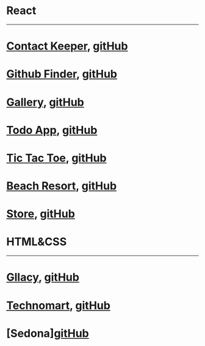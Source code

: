 # React
---
# [Contact Keeper](https://contactkeeper12.herokuapp.com/login), [gitHub](https://github.com/polinakhari/contact_keeper)
# [Github Finder](https://loving-yonath-443840.netlify.com/), [gitHub](https://github.com/polinakhari/github_finder)
# [Gallery](https://frosty-euclid-78cf05.netlify.app/), [gitHub](https://github.com/polinakhari/gallery)
# [Todo App](https://compassionate-agnesi-8c1f89.netlify.com/), [gitHub](https://github.com/polinakhari/to-do)
# [Tic Tac Toe](https://cocky-brahmagupta-011192.netlify.app/), [gitHub](https://github.com/polinakhari/TicTacToe)
# [Beach Resort](https://trusting-wright-94d9e0.netlify.com/), [gitHub](https://github.com/polinakhari/resort)
# [Store](https://affectionate-cray-b52099.netlify.com/), [gitHub](https://github.com/polinakhari/store)

# HTML&CSS
---
# [Gllacy](https://musing-keller-8f63ca.netlify.app/), [gitHub](https://github.com/polinakhari/276711-gllacy)
# [Technomart](https://fervent-montalcini-fcab42.netlify.app/index.html), [gitHub](https://github.com/polinakhari/276711-technomart)
# [Sedona][gitHub](https://github.com/polinakhari/276711-sedona/)

